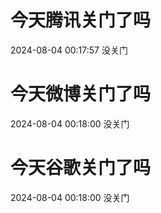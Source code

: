 # 今天腾讯关门了吗

2024-08-04 00:17:57 没关门

# 今天微博关门了吗

2024-08-04 00:18:00 没关门

# 今天谷歌关门了吗

2024-08-04 00:18:00 没关门

